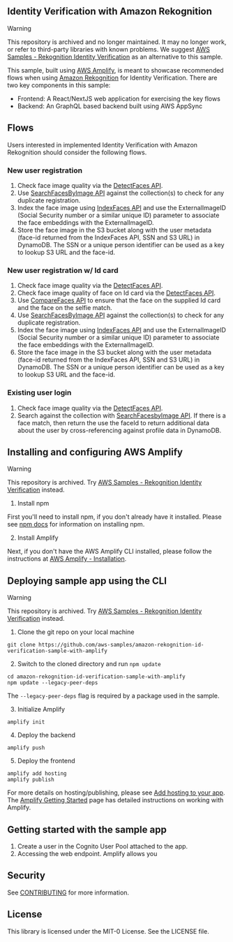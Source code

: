 ## Identity Verification with Amazon Rekognition

> [!WARNING]
> This repository is archived and no longer maintained. It may no longer work, or refer to third-party libraries with known problems. We suggest [AWS Samples - Rekognition Identity Verification](https://github.com/aws-samples/rekognition-identity-verification) as an alternative to this sample.

This sample, built using [AWS Amplify](https://aws.amazon.com/amplify/), is meant to showcase recommended flows when using [Amazon Rekognition](https://aws.amazon.com/rekognition/) for Identity Verification. There are two key components in this sample:

- Frontend: A React/NextJS web application for exercising the key flows
- Backend: An GraphQL based backend built using AWS AppSync

## Flows

Users interested in implemented Identity Verification with Amazon Rekognition should consider the following flows.

### New user registration

1. Check face image quality via the [DetectFaces API](https://docs.aws.amazon.com/rekognition/latest/dg/API_DetectFaces.html).
2. Use [SearchFacesByImage API](https://docs.aws.amazon.com/rekognition/latest/dg/API_SearchFacesByImage.html) against the collection(s) to check for any duplicate registration.
3. Index the face image using [IndexFaces API](https://docs.aws.amazon.com/rekognition/latest/dg/API_IndexFaces.html) and use the ExternalImageID (Social Security number or a similar unique ID) parameter to associate the face embeddings with the ExternalImageID.
4. Store the face image in the S3 bucket along with the user metadata (face-id returned from the IndexFaces API, SSN and S3 URL) in DynamoDB. The SSN or a unique person identifier can be used as a key to lookup S3 URL and the face-id.

### New user registration w/ Id card

1. Check face image quality via the [DetectFaces API](https://docs.aws.amazon.com/rekognition/latest/dg/API_DetectFaces.html).
2. Check face image quality of face on Id card via the [DetectFaces API](https://docs.aws.amazon.com/rekognition/latest/dg/API_DetectFaces.html).
3. Use [CompareFaces API](https://docs.aws.amazon.com/rekognition/latest/dg/API_CompareFaces.html) to ensure that the face on the supplied Id card and the face on the selfie match.
4. Use [SearchFacesByImage API](https://docs.aws.amazon.com/rekognition/latest/dg/API_SearchFacesByImage.html) against the collection(s) to check for any duplicate registration.
5. Index the face image using [IndexFaces API](https://docs.aws.amazon.com/rekognition/latest/dg/API_IndexFaces.html) and use the ExternalImageID (Social Security number or a similar unique ID) parameter to associate the face embeddings with the ExternalImageID.
6. Store the face image in the S3 bucket along with the user metadata (face-id returned from the IndexFaces API, SSN and S3 URL) in DynamoDB. The SSN or a unique person identifier can be used as a key to lookup S3 URL and the face-id.

### Existing user login

1. Check face image quality via the [DetectFaces API](https://docs.aws.amazon.com/rekognition/latest/dg/API_DetectFaces.html).
2. Search against the collection with [SearchFacesbyImage API](https://docs.aws.amazon.com/rekognition/latest/dg/API_SearchFacesByImage.html). If there is a face match, then return the use the faceId to return additional data about the user by cross-referencing against profile data in DynamoDB.

## Installing and configuring AWS Amplify

> [!WARNING]
> This repository is archived. Try [AWS Samples - Rekognition Identity Verification](https://github.com/aws-samples/rekognition-identity-verification) instead.

1. Install npm

First you'll need to install npm, if you don't already have it installed. Please see [npm docs](https://docs.npmjs.com/downloading-and-installing-node-js-and-npm) for information on installing npm.

2. Install Amplify

Next, if you don't have the AWS Amplify CLI installed, please follow the instructions at [AWS Amplify - Installation](https://docs.amplify.aws/cli/start/install/).

## Deploying sample app using the CLI

> [!WARNING]
> This repository is archived. Try [AWS Samples - Rekognition Identity Verification](https://github.com/aws-samples/rekognition-identity-verification) instead.

1. Clone the git repo on your local machine

```
git clone https://github.com/aws-samples/amazon-rekognition-id-verification-sample-with-amplify
```

2. Switch to the cloned directory and run `npm update`

```
cd amazon-rekognition-id-verification-sample-with-amplify
npm update --legacy-peer-deps
```

The `--legacy-peer-deps` flag is required by a package used in the sample.

3. Initialize Amplify

```
amplify init
```

4. Deploy the backend

```
amplify push
```

5. Deploy the frontend

```
amplify add hosting
amplify publish
```

For more details on hosting/publishing, please see [Add hosting to your app](https://docs.amplify.aws/start/getting-started/hosting/q/integration/js/#add-hosting-to-your-app). The [Amplify Getting Started](https://docs.amplify.aws/start/q/integration/js/) page has detailed instructions on working with Amplify.

## Getting started with the sample app

1. Create a user in the Cognito User Pool attached to the app.
2. Accessing the web endpoint.
   Amplify allows you

## Security

See [CONTRIBUTING](CONTRIBUTING.md#security-issue-notifications) for more information.

## License

This library is licensed under the MIT-0 License. See the LICENSE file.

